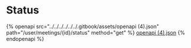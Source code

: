 # Status

{% openapi src="../../../../../../.gitbook/assets/openapi (4).json" path="/user/meetings/{id}/status" method="get" %}
[openapi (4).json](<../../../../../../.gitbook/assets/openapi (4).json>)
{% endopenapi %}
